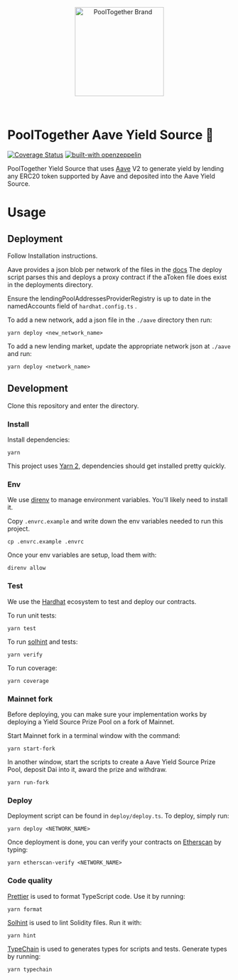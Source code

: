 <p align="center">
  <a href="https://github.com/pooltogether/pooltogether--brand-assets">
    <img src="https://github.com/pooltogether/pooltogether--brand-assets/blob/977e03604c49c63314450b5d432fe57d34747c66/logo/pooltogether-logo--purple-gradient.png?raw=true" alt="PoolTogether Brand" style="max-width:100%;" width="200">
  </a>
</p>

<br />

# PoolTogether Aave Yield Source 👻

[![Coverage Status](https://coveralls.io/repos/github/pooltogether/aave-yield-source/badge.svg)](https://coveralls.io/github/pooltogether/aave-yield-source)
[![built-with openzeppelin](https://img.shields.io/badge/built%20with-OpenZeppelin-3677FF)](https://docs.openzeppelin.com/)

PoolTogether Yield Source that uses [Aave](https://aave.com/) V2 to generate yield by lending any ERC20 token supported by Aave and deposited into the Aave Yield Source.

# Usage
## Deployment
Follow Installation instructions.

Aave provides a json blob per network of the files in the [docs](https://docs.aave.com/developers/deployed-contracts/deployed-contracts)
The deploy script parses this and deploys a proxy contract if the aToken file does exist in the deployments directory.

Ensure the lendingPoolAddressesProviderRegistry is up to date in the namedAccounts field of `hardhat.config.ts` .

To add a new network, add a json file in the `./aave` directory then run:

`yarn deploy <new_network_name>`

To add a new lending market, update the appropriate network json at `./aave` and run: 

`yarn deploy <network_name>`


## Development

Clone this repository and enter the directory.

### Install

Install dependencies:

```
yarn
```

This project uses [Yarn 2](https://yarnpkg.com), dependencies should get installed pretty quickly.

### Env

We use [direnv](https://direnv.net) to manage environment variables. You'll likely need to install it.

Copy `.envrc.example` and write down the env variables needed to run this project.
```
cp .envrc.example .envrc
```

Once your env variables are setup, load them with:
```
direnv allow
```

### Test

We use the [Hardhat](https://hardhat.org) ecosystem to test and deploy our contracts.

To run unit tests:

```
yarn test
```

To run [solhint](https://protofire.github.io/solhint/) and tests:

```
yarn verify
```

To run coverage:

```
yarn coverage
```

### Mainnet fork

Before deploying, you can make sure your implementation works by deploying a Yield Source Prize Pool on a fork of Mainnet.

Start Mainnet fork in a terminal window with the command:

```
yarn start-fork
```

In another window, start the scripts to create a Aave Yield Source Prize Pool, deposit Dai into it, award the prize and withdraw.

```
yarn run-fork
```

### Deploy

Deployment script can be found in `deploy/deploy.ts`. To deploy, simply run:

```
yarn deploy <NETWORK_NAME>
```

Once deployment is done, you can verify your contracts on [Etherscan](https://etherscan.io) by typing:

```
yarn etherscan-verify <NETWORK_NAME>
```

### Code quality

[Prettier](https://prettier.io) is used to format TypeScript code. Use it by running:

```
yarn format
```

[Solhint](https://protofire.github.io/solhint/) is used to lint Solidity files. Run it with:
```
yarn hint
```

[TypeChain](https://github.com/ethereum-ts/Typechain) is used to generates types for scripts and tests. Generate types by running:
```
yarn typechain
```
